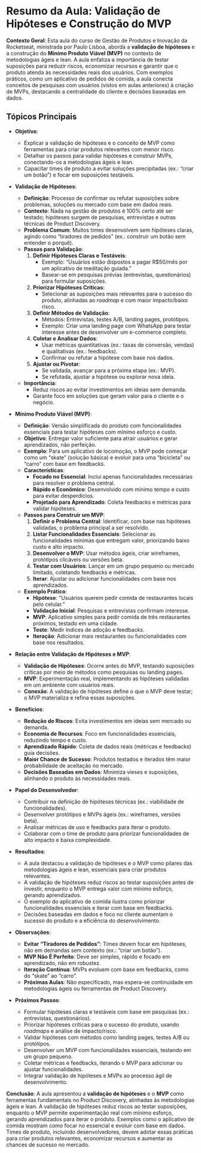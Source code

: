 # Resumo da Aula: Validação de Hipóteses e Construção do MVP

**Contexto Geral**: Esta aula do curso de Gestão de Produtos e Inovação da Rocketseat, ministrada por Paulo Lisboa, aborda a **validação de hipóteses** e a construção do **Mínimo Produto Viável (MVP)** no contexto de metodologias ágeis e lean. A aula enfatiza a importância de testar suposições para reduzir riscos, economizar recursos e garantir que o produto atenda às necessidades reais dos usuários. Com exemplos práticos, como um aplicativo de pedidos de comida, a aula conecta conceitos de pesquisas com usuários (vistos em aulas anteriores) à criação de MVPs, destacando a centralidade do cliente e decisões baseadas em dados.

## Tópicos Principais

- **Objetivo**:
  - Explicar a validação de hipóteses e o conceito de MVP como ferramentas para criar produtos relevantes com menor risco.
  - Detalhar os passos para validar hipóteses e construir MVPs, conectando-os a metodologias ágeis e lean.
  - Capacitar times de produto a evitar soluções precipitadas (ex.: “criar um botão”) e focar em suposições testáveis.

- **Validação de Hipóteses**:
  - **Definição**: Processo de confirmar ou refutar suposições sobre problemas, soluções ou mercado com base em dados reais.
  - **Contexto**: Nada na gestão de produtos é 100% certo até ser testado; hipóteses surgem de pesquisas, entrevistas e outras técnicas de Product Discovery.
  - **Problema Comum**: Muitos times desenvolvem sem hipóteses claras, agindo como “tiradores de pedidos” (ex.: construir um botão sem entender o porquê).
  - **Passos para Validação**:
    1. **Definir Hipóteses Claras e Testáveis**:
       - Exemplo: “Usuários estão dispostos a pagar R$50/mês por um aplicativo de meditação guiada.”
       - Basear-se em pesquisas prévias (entrevistas, questionários) para formular suposições.
    2. **Priorizar Hipóteses Críticas**:
       - Selecionar as suposições mais relevantes para o sucesso do produto, alinhadas ao *roadmap* e com maior impacto/baixo risco.
    3. **Definir Métodos de Validação**:
       - Métodos: Entrevistas, testes A/B, landing pages, protótipos.
       - Exemplo: Criar uma landing page com WhatsApp para testar interesse antes de desenvolver um e-commerce completo.
    4. **Coletar e Analisar Dados**:
       - Usar métricas quantitativas (ex.: taxas de conversão, vendas) e qualitativas (ex.: feedbacks).
       - Confirmar ou refutar a hipótese com base nos dados.
    5. **Ajustar ou Pivotar**:
       - Se validada, avançar para a próxima etapa (ex.: MVP).
       - Se refutada, ajustar a hipótese ou explorar nova ideia.
  - **Importância**:
    - Reduz riscos ao evitar investimentos em ideias sem demanda.
    - Garante foco em soluções que geram valor para o cliente e o negócio.

- **Mínimo Produto Viável (MVP)**:
  - **Definição**: Versão simplificada do produto com funcionalidades essenciais para testar hipóteses com mínimo esforço e custo.
  - **Objetivo**: Entregar valor suficiente para atrair usuários e gerar aprendizados, não perfeição.
  - **Exemplo**: Para um aplicativo de locomoção, o MVP pode começar como um “skate” (solução básica) e evoluir para uma “bicicleta” ou “carro” com base em feedbacks.
  - **Características**:
    - **Focado no Essencial**: Inclui apenas funcionalidades necessárias para resolver o problema central.
    - **Rápido e Econômico**: Desenvolvido com mínimo tempo e custo para evitar desperdícios.
    - **Projetado para Aprendizado**: Coleta feedbacks e métricas para validar hipóteses.
  - **Passos para Construir um MVP**:
    1. **Definir o Problema Central**: Identificar, com base nas hipóteses validadas, o problema principal a ser resolvido.
    2. **Listar Funcionalidades Essenciais**: Selecionar as funcionalidades mínimas que entregam valor, priorizando baixo custo e alto impacto.
    3. **Desenvolver o MVP**: Usar métodos ágeis, criar wireframes, protótipos clicáveis ou versões beta.
    4. **Testar com Usuários**: Lançar em um grupo pequeno ou mercado limitado, coletando feedbacks e métricas.
    5. **Iterar**: Ajustar ou adicionar funcionalidades com base nos aprendizados.
  - **Exemplo Prático**:
    - **Hipótese**: “Usuários querem pedir comida de restaurantes locais pelo celular.”
    - **Validação Inicial**: Pesquisas e entrevistas confirmam interesse.
    - **MVP**: Aplicativo simples para pedir comida de três restaurantes próximos, testado em uma cidade.
    - **Teste**: Medir índices de adoção e feedbacks.
    - **Iteração**: Adicionar mais restaurantes ou funcionalidades com base nos resultados.

- **Relação entre Validação de Hipóteses e MVP**:
  - **Validação de Hipóteses**: Ocorre antes do MVP, testando suposições críticas por meio de métodos como pesquisas ou landing pages.
  - **MVP**: Experimentação real, implementando as hipóteses validadas em um ambiente com usuários reais.
  - **Conexão**: A validação de hipóteses define o que o MVP deve testar; o MVP materializa e refina essas suposições.

- **Benefícios**:
  - **Redução de Riscos**: Evita investimentos em ideias sem mercado ou demanda.
  - **Economia de Recursos**: Foco em funcionalidades essenciais, reduzindo tempo e custo.
  - **Aprendizado Rápido**: Coleta de dados reais (métricas e feedbacks) guia decisões.
  - **Maior Chance de Sucesso**: Produtos testados e iterados têm maior probabilidade de aceitação no mercado.
  - **Decisões Baseadas em Dados**: Minimiza vieses e suposições, alinhando o produto às necessidades reais.

- **Papel do Desenvolvedor**:
  - Contribuir na definição de hipóteses técnicas (ex.: viabilidade de funcionalidades).
  - Desenvolver protótipos e MVPs ágeis (ex.: wireframes, versões beta).
  - Analisar métricas de uso e feedbacks para iterar o produto.
  - Colaborar com o time de produto para priorizar funcionalidades de alto impacto e baixa complexidade.

- **Resultados**:
  - A aula destacou a validação de hipóteses e o MVP como pilares das metodologias ágeis e lean, essenciais para criar produtos relevantes.
  - A validação de hipóteses reduz riscos ao testar suposições antes de investir, enquanto o MVP entrega valor com mínimo esforço, gerando aprendizados.
  - O exemplo do aplicativo de comida ilustra como priorizar funcionalidades essenciais e iterar com base em feedbacks.
  - Decisões baseadas em dados e foco no cliente aumentam o sucesso do produto e a eficiência do desenvolvimento.

- **Observações**:
  - **Evitar “Tiradores de Pedidos”**: Times devem focar em hipóteses, não em demandas sem contexto (ex.: “criar um botão”).
  - **MVP Não É Perfeito**: Deve ser simples, rápido e focado em aprendizado, não em robustez.
  - **Iteração Contínua**: MVPs evoluem com base em feedbacks, como do “skate” ao “carro”.
  - **Próximas Aulas**: Não especificado, mas espera-se continuidade em metodologias ágeis ou ferramentas de Product Discovery.

- **Próximos Passos**:
  - Formular hipóteses claras e testáveis com base em pesquisas (ex.: entrevistas, questionários).
  - Priorizar hipóteses críticas para o sucesso do produto, usando *roadmaps* e análise de impacto/risco.
  - Validar hipóteses com métodos como landing pages, testes A/B ou protótipos.
  - Desenvolver um MVP com funcionalidades essenciais, testando em um grupo pequeno.
  - Coletar métricas e feedbacks, iterando o MVP para adicionar ou ajustar funcionalidades.
  - Integrar validação de hipóteses e MVPs ao processo ágil de desenvolvimento.

**Conclusão**: A aula apresentou a **validação de hipóteses** e o **MVP** como ferramentas fundamentais no Product Discovery, alinhadas às metodologias ágeis e lean. A validação de hipóteses reduz riscos ao testar suposições, enquanto o MVP permite experimentação real com mínimo esforço, gerando aprendizados para iterar o produto. Exemplos como o aplicativo de comida mostram como focar no essencial e evoluir com base em dados. Times de produto, incluindo desenvolvedores, devem adotar essas práticas para criar produtos relevantes, economizar recursos e aumentar as chances de sucesso no mercado.
